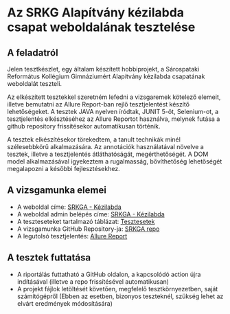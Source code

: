 # Az SRKG Alapítvány kézilabda csapat weboldalának tesztelése

## A feladatról
Jelen tesztkészlet, egy általam készített hobbiprojekt, a Sárospataki Református Kollégium Gimnáziumért Alapítvány kézilabda csapatának weboldalát teszteli.

Az elkészített tesztekkel szeretném lefedni a vizsgaremek kötelező elemeit, illetve bemutatni az Allure Report-ban rejlő tesztjelentést készítő lehetőségeket.
A tesztek JAVA nyelven íródtak, JUNIT 5-öt, Selenium-ot, a tesztjelentés elkésztéséhez az Allure Reportot használva, melynek futása a github repository frissítésekor automatikusan történik.

A tesztek elkészítésekor törekedtem, a tanult technikák minél szélesebbkörű alkalmazására. Az annotációk használatával növelve a tesztek, illetve a tesztjelentés átláthatóságát, megérthetőségét. A DOM model alkalmazásával igyekeztem a rugalmasság, bővíthetőség lehetőségét megalapozni a későbbi fejlesztésekhez.

## A vizsgamunka elemei

- A weboldal címe: [SRKGA - Kézilabda](http://srkgakezilabda.hu/)
- A weboldal admin belépés címe: [SRKGA - Kézilabda](http://srkgakezilabda.hu/admin)
- A teszteseteket tartalmazó táblázat: [Tesztesetek](https://docs.google.com/spreadsheets/d/17usWINlHQc322-yzI4dsEL2Y6qsqkedloQqOz0GRvz8/edit?usp=sharing)
- A vizsgamunka GitHub Repository-ja: [SRKGA repo](https://github.com/funakattila/srkga)
- A legutolsó tesztjelentés: [Allure Report](https://funakattila.github.io/srkga/)

## A tesztek futtatása
- A riportálás futtatható a GitHub oldalon, a kapcsolódó action újra indításával (illetve a repo frissítésével automatikusan) 
- A projekt fájlok letöltését követően, megfelelő tesztkörnyezetben, saját számítógépről (Ebben az esetben, bizonyos teszteknél, szükség lehet az elvárt eredmények módosítására)
